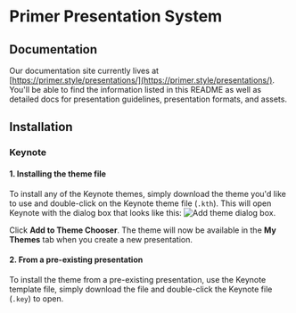 # Primer Presentation System
## Documentation
Our documentation site currently lives at [https://primer.style/presentations/](https://primer.style/presentations/). You'll be able to find the information listed in this README as well as detailed docs for presentation guidelines, presentation formats, and assets.
## Installation
### Keynote
#### 1. Installing the theme file
To install any of the Keynote themes, simply download the theme you'd like to use and double-click on the Keynote theme file (`.kth`). This will open Keynote with the dialog box that looks like this: ![Add theme dialog box](https://user-images.githubusercontent.com/10384315/53050337-f50e6c00-344d-11e9-9c56-d5f3e51b19c3.png).

Click **Add to Theme Chooser**. The theme will now be available in the **My Themes** tab when you create a new presentation.

#### 2. From a pre-existing presentation
To install the theme from a pre-existing presentation, use the Keynote template file, simply download the file and double-click the Keynote file (`.key`) to open.
